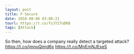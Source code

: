 ```yaml
---
layout: post
title: F-Secure
date: 2018-08-06 03:00:21
tourl: https://t.co/fsJY27uDKB
tags: [Attack]
---
```

So then, how does a company really detect a targeted attack?
https://t.co/jmnuQimd6x https://t.co/MnEmNJEseS